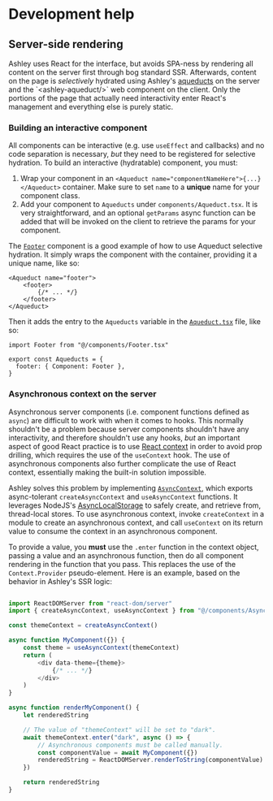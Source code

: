 # Development help

## Server-side rendering

Ashley uses React for the interface, but avoids SPA-ness by rendering all content on the server first through bog standard SSR. Afterwards, content on the page is _selectively_ hydrated using Ashley's [aqueducts](https://en.wikipedia.org/wiki/Aqueduct_(water_supply)) on the server and the `<ashley-aqueduct/>` web component on the client. Only the portions of the page that actually need interactivity enter React's management and everything else is purely static.

### Building an interactive component

All components can be interactive (e.g. use `useEffect` and callbacks) and no code separation is necessary, _but_ they need to be registered for selective hydration. To build an interactive (hydratable) component, you must:

1. Wrap your component in an `<Aqueduct name="componentNameHere">{...}</Aqueduct>` container. Make sure to set `name` to a **unique** name for your component class.
2. Add your component to `Aqueducts` under `components/Aqueduct.tsx`. It is very straightforward, and an optional `getParams` async function can be added that will be invoked on the client to retrieve the params for your component.

The [`Footer`](/src/components/Footer.tsx) component is a good example of how to use Aqueduct selective hydration. It simply wraps the component with the container, providing it a unique name, like so:
```tsx
<Aqueduct name="footer">
    <footer>
        {/* ... */}
    </footer>
</Aqueduct>
```

Then it adds the entry to the `Aqueducts` variable in the [`Aqueduct.tsx`](/src/components/Aqueduct.tsx) file, like so:
```tsx
import Footer from "@/components/Footer.tsx"

export const Aqueducts = {
  footer: { Component: Footer },
}
```

### Asynchronous context on the server

Asynchronous server components (i.e. component functions defined as `async`) are difficult to work with when it comes to hooks. This normally shouldn't be a problem because server components shouldn't have any interactivity, and therefore shouldn't use any hooks, _but_ an important aspect of good React practice is to use [React context](https://react.dev/learn/passing-data-deeply-with-context) in order to avoid prop drilling, which requires the use of the `useContext` hook. The use of asynchronous components also further complicate the use of React context, essentially making the built-in solution impossible.

Ashley solves this problem by implementing [`AsyncContext`](/src/components/AsyncContext.tsx), which exports async-tolerant `createAsyncContext` and `useAsyncContext` functions. It leverages NodeJS's  [AsyncLocalStorage](https://nodejs.org/api/async_context.html#introduction) to safely create, and retrieve from, thread-local stores. To use asynchronous context, invoke `createContext` in a module to create an asynchronous context, and call `useContext` on its return value to consume the context in an asynchronous component.

To provide a value, you **must** use the `.enter` function in the context object, passing a value and an asynchronous function, then do all component rendering in the function that you pass. This replaces the use of the `Context.Provider` pseudo-element. Here is an example, based on the behavior in Ashley's SSR logic:
```js

import ReactDOMServer from "react-dom/server"
import { createAsyncContext, useAsyncContext } from "@/components/AsyncContext.tsx"

const themeContext = createAsyncContext()

async function MyComponent({}) {
    const theme = useAsyncContext(themeContext)
    return (
        <div data-theme={theme}>
            {/* ... */}
        </div>
    )
}

async function renderMyComponent() {
    let renderedString

    // The value of "themeContext" will be set to "dark".
    await themeContext.enter("dark", async () => {
        // Asynchronous components must be called manually.
        const componentValue = await MyComponent({})
        renderedString = ReactDOMServer.renderToString(componentValue)
    })

    return renderedString
}
```
